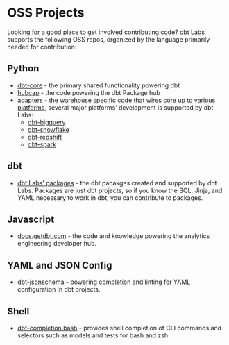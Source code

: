 # OSS Projects

Looking for a good place to get involved contributing code? dbt Labs supports the following OSS repos, organized by the language primarily needed for contribution:

## Python

- [dbt-core](https://github.com/dbt-labs/dbt-core/discussions) - the primary shared functionality powering dbt
- [hubcap](https://github.com/dbt-labs/hubcap) - the code powering the dbt Package hub
- adapters - [the warehouse specific code that wires core up to various platforms](https://docs.getdbt.com/docs/contributing/adapter-development/1-what-are-adapters), several major platforms’ development is supported by dbt Labs:
  - [dbt-bigquery](https://github.com/dbt-labs/dbt-bigquery)
  - [dbt-snowflake](https://github.com/dbt-labs/dbt-snowflake)
  - [dbt-redshift](https://github.com/dbt-labs/dbt-redshift)
  - [dbt-spark](https://github.com/dbt-labs/dbt-spark)

## dbt

- [dbt Labs' packages](https://hub.getdbt.com/dbt-labs/) - the dbt pacakges created and supported by dbt Labs. Packages are just dbt projects, so if you know the SQL, Jinja, and YAML necessary to work in dbt, you can contribute to packages.

## Javascript

- [docs.getdbt.com](http://docs.getdbt.com) - the code and knowledge powering the analytics engineering developer hub.

## YAML and JSON Config

- [dbt-jsonschema](https://github.com/dbt-labs/dbt-jsonschema) - powering completion and linting for YAML configuration in dbt projects.

## Shell

- [dbt-completion.bash](https://github.com/dbt-labs/dbt-completion.bash) - provides shell completion of CLI commands and selectors such as models and tests for bash and zsh.
